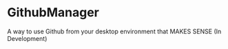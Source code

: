 # GithubManager
A way to use Github from your desktop environment that MAKES SENSE (In Development)
